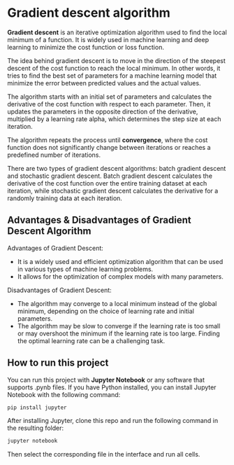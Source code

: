 # Gradient descent algorithm

**Gradient descent** is an iterative optimization algorithm used to find the local minimum of a function. It is widely used in machine learning and deep learning to minimize the cost function or loss function.

The idea behind gradient descent is to move in the direction of the steepest descent of the cost function to reach the local minimum. In other words, it tries to find the best set of parameters for a machine learning model that minimize the error between predicted values and the actual values.

The algorithm starts with an initial set of parameters and calculates the derivative of the cost function with respect to each parameter. Then, it updates the parameters in the opposite direction of the derivative, multiplied by a learning rate alpha, which determines the step size at each iteration.

The algorithm repeats the process until **convergence**, where the cost function does not significantly change between iterations or reaches a predefined number of iterations.



There are two types of gradient descent algorithms: batch gradient descent and stochastic gradient descent. Batch gradient descent calculates the derivative of the cost function over the entire training dataset at each iteration, while stochastic gradient descent calculates the derivative for a randomly training data at each iteration.

## Advantages & Disadvantages of Gradient Descent Algorithm

Advantages of Gradient Descent:

-   It is a widely used and efficient optimization algorithm that can be used in various types of machine learning problems.
-   It allows for the optimization of complex models with many parameters.

Disadvantages of Gradient Descent:

-   The algorithm may converge to a local minimum instead of the global minimum, depending on the choice of learning rate and initial parameters.
-   The algorithm may be slow to converge if the learning rate is too small or may overshoot the minimum if the learning rate is too large. Finding the optimal learning rate can be a challenging task.

## How to run this project

You can run this project with **Jupyter Notebook** or any software that supports .pynb files. If you have Python installed, you can install Jupyter Notebook with the following command:

```python
pip install jupyter
```

After installing Jupyter, clone this repo and run the following command in the resulting folder:

```python
jupyter notebook
```

Then select the corresponding file in the interface and run all cells.
